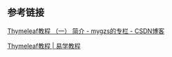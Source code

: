 ## 参考链接

[Thymeleaf教程 （一） 简介 - mygzs的专栏 - CSDN博客](https://blog.csdn.net/mygzs/article/details/52441078)

[Thymeleaf教程 | 易学教程](https://www.e-learn.cn/thymeleaf)
